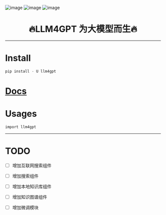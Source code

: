 ![image](https://img.shields.io/pypi/v/llm4gpt.svg) ![image](https://img.shields.io/travis/yuanjie-ai/llm4gpt.svg) ![image](https://readthedocs.org/projects/llm4gpt/badge/?version=latest)



<h1 align = "center">🔥LLM4GPT 为大模型而生🔥</h1>

---

# Install

```python
pip install - U llm4gpt
```

# [Docs](https://jie-yuan.github.io/llm4gpt/)

# Usages

```
import llm4gpt
```

---

# TODO

-[ ] 增加互联网搜索组件

-[ ] 增加搜索组件

-[ ] 增加本地知识库组件

-[ ] 增加知识图谱组件

-[ ] 增加微调模块



